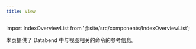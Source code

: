 ```yaml
---
title: View
---
```

import IndexOverviewList from '@site/src/components/IndexOverviewList';

本页提供了 Databend 中与视图相关的命令的参考信息。

<IndexOverviewList />